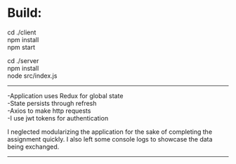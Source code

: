 <h1>Build:</h1>

cd ./client <br/>
npm install <br/>
npm start   <br/>

cd ./server <br/>
npm install <br/>
node src/index.js <br/>



************
-Application uses Redux for global state <br/>
-State persists through refresh <br/>
-Axios to make http requests <br/>
-I use jwt tokens for authentication <br/>

I neglected modularizing the application for the sake of completing the assignment quickly. I also left some console logs to showcase the data being exchanged.
************
